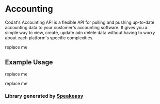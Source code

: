 # Accounting

<!-- Start Codat Library Description -->
<!-- End Codat Library Description  -->
Codat's Accounting API is a flexible API for pulling and pushing up-to-date accounting data to your customer's accounting software.
It gives you a simple way to view, create, update adn delete data without having to worry about each platform's specific complexities.


<!-- Start SDK Installation -->
replace me
<!-- End SDK Installation -->

## Example Usage
<!-- Start SDK Example Usage -->
replace me
<!-- End SDK Example Usage -->

<!-- Start SDK Available Operations -->
replace me
<!-- End SDK Available Operations -->
### Library generated by [Speakeasy](https://docs.speakeasyapi.dev/docs/using-speakeasy/client-sdks)
